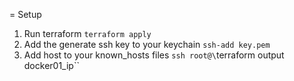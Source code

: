 = Setup

1. Run terraform `terraform apply`
1. Add the generate ssh key to your keychain `ssh-add key.pem`
1. Add host to your known_hosts files `ssh root@\`terraform output docker01_ip\``
